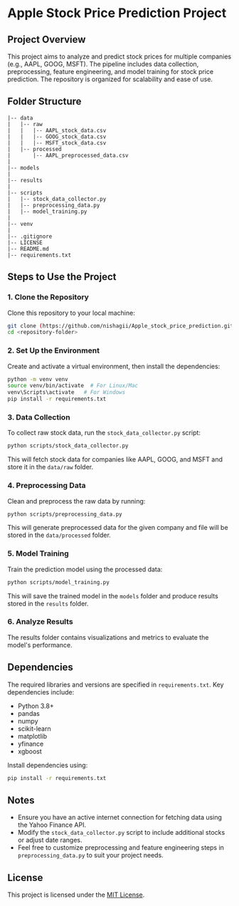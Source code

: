 # Apple Stock Price Prediction Project

## Project Overview
This project aims to analyze and predict stock prices for multiple companies (e.g., AAPL, GOOG, MSFT). The pipeline includes data collection, preprocessing, feature engineering, and model training for stock price prediction. The repository is organized for scalability and ease of use.

## Folder Structure
```
|-- data
|   |-- raw
|   |   |-- AAPL_stock_data.csv
|   |   |-- GOOG_stock_data.csv
|   |   |-- MSFT_stock_data.csv
|   |-- processed
|       |-- AAPL_preprocessed_data.csv
|
|-- models
|
|-- results
|
|-- scripts
|   |-- stock_data_collector.py
|   |-- preprocessing_data.py
|   |-- model_training.py
|
|-- venv
|
|-- .gitignore
|-- LICENSE
|-- README.md
|-- requirements.txt
```

## Steps to Use the Project

### 1. Clone the Repository
Clone this repository to your local machine:
```bash
git clone (https://github.com/nishagii/Apple_stock_price_prediction.git)
cd <repository-folder>
```

### 2. Set Up the Environment
Create and activate a virtual environment, then install the dependencies:
```bash
python -m venv venv
source venv/bin/activate  # For Linux/Mac
venv\Scripts\activate   # For Windows
pip install -r requirements.txt
```

### 3. Data Collection
To collect raw stock data, run the `stock_data_collector.py` script:
```bash
python scripts/stock_data_collector.py
```
This will fetch stock data for companies like AAPL, GOOG, and MSFT and store it in the `data/raw` folder.

### 4. Preprocessing Data
Clean and preprocess the raw data by running:
```bash
python scripts/preprocessing_data.py
```
This will generate preprocessed data for the given company and file will be stored in the `data/processed` folder.

### 5. Model Training
Train the prediction model using the processed data:
```bash
python scripts/model_training.py
```
This will save the trained model in the `models` folder and produce results stored in the `results` folder.

### 6. Analyze Results
The results folder contains visualizations and metrics to evaluate the model's performance.

## Dependencies
The required libraries and versions are specified in `requirements.txt`. Key dependencies include:
- Python 3.8+
- pandas
- numpy
- scikit-learn
- matplotlib
- yfinance
- xgboost

Install dependencies using:
```bash
pip install -r requirements.txt
```

## Notes
- Ensure you have an active internet connection for fetching data using the Yahoo Finance API.
- Modify the `stock_data_collector.py` script to include additional stocks or adjust date ranges.
- Feel free to customize preprocessing and feature engineering steps in `preprocessing_data.py` to suit your project needs.

## License
This project is licensed under the [MIT License](LICENSE).

